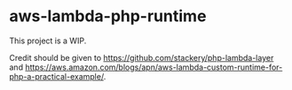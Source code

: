 # aws-lambda-php-runtime

This project is a WIP.

Credit should be given to https://github.com/stackery/php-lambda-layer and https://aws.amazon.com/blogs/apn/aws-lambda-custom-runtime-for-php-a-practical-example/.